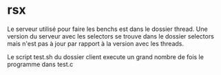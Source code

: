 # rsx

Le serveur utilisé pour faire les benchs est dans le dossier thread.
Une version du serveur avec les selectors se trouve dans le dossier selectors mais n'est pas à jour par rapport à la version avec les threads.

Le script test.sh du dossier client execute un grand nombre de fois le programme dans test.c
